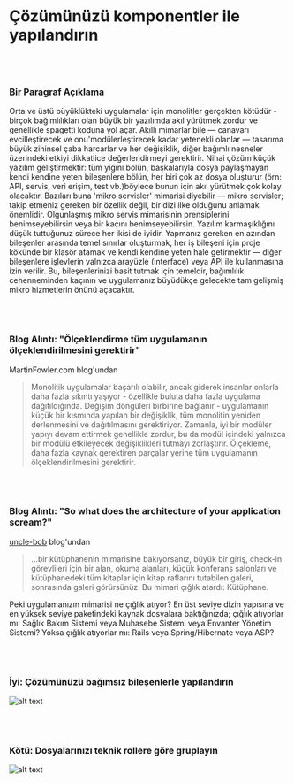 # Çözümünüzü komponentler ile yapılandırın

<br/><br/>

### Bir Paragraf Açıklama

Orta ve üstü büyüklükteki uygulamalar için monolitler gerçekten kötüdür - birçok bağımlılıkları olan büyük bir yazılımda akıl yürütmek zordur ve genellikle spagetti koduna yol açar. Akıllı mimarlar bile — canavarı evcilleştirecek ve onu'modülerleştirecek kadar yetenekli olanlar — tasarıma büyük zihinsel çaba harcarlar ve her değişiklik, diğer bağımlı nesneler üzerindeki etkiyi dikkatlice değerlendirmeyi gerektirir. Nihai çözüm küçük yazılım geliştirmektir: tüm yığını bölün, başkalarıyla dosya paylaşmayan kendi kendine yeten bileşenlere bölün, her biri çok az dosya oluşturur (örn: API, servis, veri erişim, test vb.)böylece bunun için akıl yürütmek çok kolay olacaktır. Bazıları buna 'mikro servisler' mimarisi diyebilir — mikro servisler; takip etmeniz gereken bir özellik değil, bir dizi ilke olduğunu anlamak önemlidir. Olgunlaşmış mikro servis mimarisinin prensiplerini benimseyebilirsin veya bir kaçını benimseyebilirsin. Yazılım karmaşıklığını düşük tuttuğunuz sürece her ikisi de iyidir. Yapmanız gereken en azından bileşenler arasında temel sınırlar oluşturmak, her iş bileşeni için proje kökünde bir klasör atamak ve kendi kendine yeten hale getirmektir — diğer bileşenlere işlevlerin yalnızca arayüzle (interface) veya API ile kullanmasına izin verilir. Bu, bileşenlerinizi basit tutmak için temeldir, bağımlılık cehenneminden kaçının ve uygulamanız büyüdükçe gelecekte tam gelişmiş mikro hizmetlerin önünü açacaktır.

<br/><br/>

### Blog Alıntı: "Ölçeklendirme tüm uygulamanın ölçeklendirilmesini gerektirir"

 MartinFowler.com blog'undan

> Monolitik uygulamalar başarılı olabilir, ancak giderek insanlar onlarla daha fazla sıkıntı yaşıyor - özellikle buluta daha fazla uygulama dağıtıldığında. Değişim döngüleri birbirine bağlanır - uygulamanın küçük bir kısmında yapılan bir değişiklik, tüm monolitin yeniden derlenmesini ve dağıtılmasını gerektiriyor. Zamanla, iyi bir modüler yapıyı devam ettirmek genellikle zordur, bu da modül içindeki yalnızca bir modülü etkileyecek değişiklikleri tutmayı zorlaştırır. Ölçekleme, daha fazla kaynak gerektiren parçalar yerine tüm uygulamanın ölçeklendirilmesini gerektirir.

<br/><br/>

### Blog Alıntı: "So what does the architecture of your application scream?"

 [uncle-bob](https://8thlight.com/blog/uncle-bob/2011/09/30/Screaming-Architecture.html) blog'undan

> ...bir kütüphanenin mimarisine bakıyorsanız, büyük bir giriş, check-in görevlileri için bir alan, okuma alanları, küçük konferans salonları ve kütüphanedeki tüm kitaplar için kitap raflarını tutabilen galeri, sonrasında galeri görürsünüz. Bu mimari çığlık atardı: Kütüphane.<br/>

Peki uygulamanızın mimarisi ne çığlık atıyor? En üst seviye dizin yapısına ve en yüksek seviye paketindeki kaynak dosyalara baktığınızda; çığlık atıyorlar mı: Sağlık Bakım Sistemi veya Muhasebe Sistemi veya Envanter Yönetim Sistemi? Yoksa çığlık atıyorlar mı: Rails veya Spring/Hibernate veya ASP?

<br/><br/>

### İyi: Çözümünüzü bağımsız bileşenlerle yapılandırın

![alt text](https://github.com/i0natan/nodebestpractices/blob/master/assets/images/structurebycomponents.PNG "Structuring solution by components")

<br/><br/>

### Kötü: Dosyalarınızı teknik rollere göre gruplayın

![alt text](https://github.com/i0natan/nodebestpractices/blob/master/assets/images/structurebyroles.PNG "Structuring solution by technical roles")
